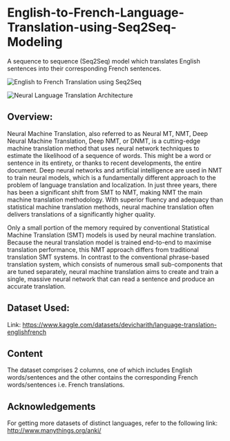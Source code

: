 # English-to-French-Language-Translation-using-Seq2Seq-Modeling

A sequence to sequence (Seq2Seq) model which translates English sentences into their corresponding French sentences.

![English to French Translation using Seq2Seq](https://www.google.com/url?sa=i&url=https%3A%2F%2Fmedium.com%2Fanalytics-vidhya%2Fenglish-to-french-machine-translation-system-in-python-a69b7b34fc0&psig=AOvVaw1Ob9bD39qDsQcskJOAfRjk&ust=1668414148850000&source=images&cd=vfe&ved=0CBAQjRxqFwoTCKC3hpbdqvsCFQAAAAAdAAAAABAE)

![Neural Language Translation Architecture](https://www.researchgate.net/publication/319392091/figure/fig1/AS:533435939000320@1504192446540/The-architecture-of-neural-machine-translation-model.png)

## Overview:

Neural Machine Translation, also referred to as Neural MT, NMT, Deep Neural Machine Translation, Deep NMT, or DNMT, is a cutting-edge machine translation method that uses neural network techniques to estimate the likelihood of a sequence of words. This might be a word or sentence in its entirety, or thanks to recent developments, the entire document. Deep neural networks and artificial intelligence are used in NMT to train neural models, which is a fundamentally different approach to the problem of language translation and localization. In just three years, there has been a significant shift from SMT to NMT, making NMT the main machine translation methodology. With superior fluency and adequacy than statistical machine translation methods, neural machine translation often delivers translations of a significantly higher quality. 

Only a small portion of the memory required by conventional Statistical Machine Translation (SMT) models is used by neural machine translation. Because the neural translation model is trained end-to-end to maximise translation performance, this NMT approach differs from traditional translation SMT systems. In contrast to the conventional phrase-based translation system, which consists of numerous small sub-components that are tuned separately, neural machine translation aims to create and train a single, massive neural network that can read a sentence and produce an accurate translation. 

## Dataset Used:

Link: https://www.kaggle.com/datasets/devicharith/language-translation-englishfrench

## Content

The dataset comprises 2 columns, one of which includes English words/sentences and the other contains the corresponding French words/sentences i.e. French translations. 

## Acknowledgements

For getting more datasets of distinct languages, refer to the following link: http://www.manythings.org/anki/
